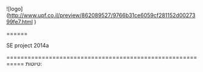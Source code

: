 ![logo] (http://www.upf.co.il/preview/862089527/9766b31ce6059cf281152d0027399fe7.html )
 
 ======


SE project 2014a 

===========================================================
טיוטות:


